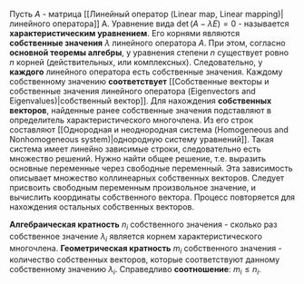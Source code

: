 Пусть $A$ - матрица [[Линейный оператор (Linear map, Linear mapping)|линейного оператора]] A. Уравнение вида
$\det(A - \lambda E) = 0$ - называется **характеристическим уравнением**. Его корнями являются **собственные значения** $\lambda$ линейного оператора $A$. При этом, согласно **основной теоремы алгебры**, у уравнения степени $n$ существует ровно $n$ корней (действительных, или комплексных). Следовательно, у **каждого** линейного оператора есть собственные значения. Каждому собственному значению **соответствует** [[Собственные векторы и собственные значения линейного оператора (Eigenvectors and Eigenvalues)|собственный вектор]].
Для нахождения **собственных векторов**, найденные ранее собственные значения подставляют в определитель характеристического многочлена. Из его строк составляют [[Однородная и неоднородная система (Homogeneous and Nonhomogeneous system)|однородную систему уравнений]]. Такая система имеет линейно зависимые строки, следовательно есть множество решений. Нужно найти общее решение, т.е. выразить основные переменные через свободные переменный. Эта зависимость описывает множество коллинеарных собственных векторов. Следует присвоить свободным переменным произвольное значение, и вычислить координаты собственного вектора. Процесс повторяется для нахождения остальных собственных векторов.

**Алгебраическая кратность** $n_i$ собственного значения - сколько раз собственное значение $\lambda_i$ является корнем характеристического многочлена.
**Геометрическая кратность** $m_i$ собственного значения - количество собственных векторов, которые соответствуют данному собственному значению $\lambda_i$.
Справедливо **соотношение**: $m_i \leq n_i$.